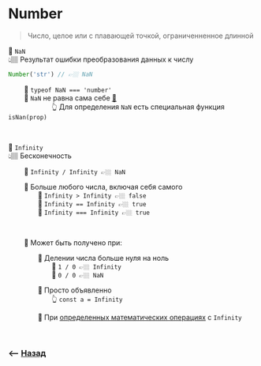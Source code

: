 # Number
> Число, целое или с плавающей точкой, ограниченненное длинной

💠 `NaN`  
👆🏽 Результат ошибки преобразования данных к числу

```js
Number('str') // 👉🏼 NaN
```

&emsp;&emsp; 🔹 `typeof NaN === 'number'`  
&emsp;&emsp; 🛑 `NaN` не равна сама себе <ins>[💬](## "Баг языка")</ins>  
&emsp;&emsp;&emsp;&emsp;&emsp;&emsp; 👆 Для определения `NaN` есть специальная функция `isNan(prop)`

<br>

💠 `Infinity`  
👆🏽 Бесконечность

&emsp;&emsp; 🔹 `Infinity / Infinity 👉🏼 NaN`

&emsp;&emsp; 🔹 Больше любого числа, включая себя самого    
&emsp;&emsp;&emsp;&emsp; 🎯 `Infinity > Infinity 👉🏼 false`  
&emsp;&emsp;&emsp;&emsp; 🎯 `Infinity == Infinity 👉🏼 true`  
&emsp;&emsp;&emsp;&emsp; 🎯 `Infinity === Infinity 👉🏼 true`  

<br>

&emsp;&emsp; 🔹 Может быть получено при:  

&emsp;&emsp;&emsp;&emsp; 🎯 Делении числа больше нуля на ноль  
&emsp;&emsp;&emsp;&emsp;&emsp;&emsp; 🥏 `1 / 0 👉🏼 Infinity`     
&emsp;&emsp;&emsp;&emsp;&emsp;&emsp; 🥏 `0 / 0 👉🏼 NaN`

&emsp;&emsp;&emsp;&emsp; 🎯 Просто объявленно  
&emsp;&emsp;&emsp;&emsp;&emsp;&emsp; 👆 `const a = Infinity`  
  

&emsp;&emsp;&emsp;&emsp; 🎯 При <a href="./pages/infinity">определенных математических операциях</a> с `Infinity`
  
<br>

### ⟵ **<a href="../../readme.md">Назад</a>**